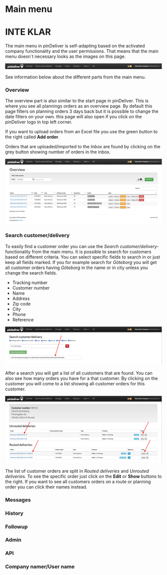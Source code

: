 # Main menu

# INTE KLAR

The main menu in pinDeliver is self-adapting based on the activated company functionality and the user permissions. That means that the main menu doesn´t necessary looks as the images on this page.

![Main menu](/images/main_menu.png)

See information below about the different parts from the main menu.

### Overview
The overview part is also similar to the start page in pinDeliver. This is where you see all plannings orders as an overview page. By default this page filters on planning orders 3 days back but it is possible to change the date filters on your own. this page will also open if you click on the pinDeliver logo in top left corner.

If you want to upload orders from an Excel file you use the green button to the right called **Add order**.

Orders that are uploaded/imported to the *Inbox* are found by clicking on the grey button showing number of orders in the inbox.

![Overview](/images/main_menu_overview.png)

### Search customer/delivery
To easily find a customer order you can use the *Search customer/delivery*-functionality from the main menu. It is possible to search for customers based on different criteria. You can select specific fields to search in or just keep all fields marked. If you for example search for *Göteborg* you will get all customer orders having *Göteborg* in the name or in city unless you change the search fields.

* Tracking number
* Customer number
* Name
* Address
* Zip code
* City
* Phone
* Reference    

![Search customer/delivery](/images/main_menu_search_customer_delivery.png)

After a search you will get a list of all customers that are found. You can also see how many orders you have for a that customer. By clicking on the customer you will come to a list showing all customer orders for this customer.

![Search customer/delivery](/images/main_menu_search_customer_delivery2.png)

The list of customer orders are split in *Routed deliveries* and *Unrouted deliveries*. To see the specific order just click on the **Edit** or **Show** buttons to the right. If you want to see all customers orders on a route or planning order you can click their names instead.

### Messages

### History

### Followup

### Admin

### API

### Company namer/User name
